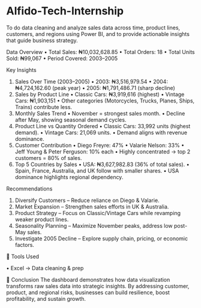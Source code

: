 # Alfido-Tech-Internship
To do data cleaning and analyze sales data across time, product lines, customers, and regions using Power BI, and to provide actionable insights that guide business strategy.

 Data Overview
•	Total Sales: ₦10,032,628.85
•	Total Orders: 18
•	Total Units Sold: ₦99,067
•	Period Covered: 2003–2005

 Key Insights
1.	Sales Over Time (2003–2005)
•	2003: ₦3,516,979.54
•	2004: ₦4,724,162.60 (peak year)
•	2005: ₦1,791,486.71 (sharp decline)
2.	Sales by Product Line
•	Classic Cars: ₦3,919,616 (highest)
•	Vintage Cars: ₦1,903,151
•	Other categories (Motorcycles, Trucks, Planes, Ships, Trains) contribute less.
3.	Monthly Sales Trend
•	November = strongest sales month.
•	Decline after May, showing seasonal demand cycles.
4.	Product Line vs Quantity Ordered
•	Classic Cars: 33,992 units (highest demand).
•	Vintage Cars: 21,069 units.
•	Demand aligns with revenue dominance.
5.	Customer Contribution
•	Diego Freyre: 47%
•	Valarie Nelson: 33%
•	Jeff Young & Peter Ferguson: 10% each
•	Highly concentrated → top 2 customers = 80% of sales.
6.	Top 5 Countries by Sales
•	USA: ₦3,627,982.83 (36% of total sales).
•	Spain, France, Australia, and UK follow with smaller shares.
•	USA dominance highlights regional dependency.

 Recommendations
1.	Diversify Customers – Reduce reliance on Diego & Valarie.
2.	Market Expansion – Strengthen sales efforts in UK & Australia.
3.	Product Strategy – Focus on Classic/Vintage Cars while revamping weaker product lines.
4.	Seasonality Planning – Maximize November peaks, address low post-May sales.
5.	Investigate 2005 Decline – Explore supply chain, pricing, or economic factors.

🔧 Tools Used

•	Excel → Data cleaning & prep



🚀 Conclusion
The dashboard demonstrates how data visualization transforms raw sales data into strategic insights. By addressing customer, product, and regional risks, businesses can build resilience, boost profitability, and sustain growth.
